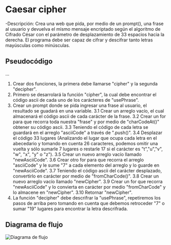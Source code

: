 # Caesar cipher
-Descripción: Crea una web que pida, por medio de un prompt(), una frase al usuario y devuelva el mismo mensaje encriptado según el algoritmo de Cifrado César con el parámetro de desplazamiento de 33 espacios hacia la derecha. El programa debe ser capaz de cifrar y descifrar tanto letras mayúsculas como minúsculas.

## Pseudocódigo
...
1. Crear dos funciones, la primera debe llamarse "cipher" y la segunda "decipher".
2. Primero se desarrolará la función "cipher", la cual debe encontrar el código ascii de cada uno de los carácteres de "usePhrase".
3. Crear un prompt donde se pida ingresar una frase al usuario, el resultado se guadará en una variable.
  3.1 Crear un arreglo vacío, el cual almacenará el código ascii de cada carácter de la frase.
  3.2 Crear un for para que recorra toda nuestra "frase" y por medio de "charCodeAt()" obtener su código ascii.
  3.3 Teniendo el código de cada letra se guardará en el arreglo "asciiCode" a través de ".push()".
  3.4 Desplazar el código 33 lugares (Analizando el lugar que ocupa cada letra en el abecedario y tomando en cuenta 26 caracteres, podemos omitir una vuelta y sólo sumarle 7 lugares o restarle 17 si el carácter es "t","u","v", "w", "x", "y" o "z").
  3.5 Crear un nuevo arreglo vacío llamado "newAsciiCode".
  3.6 Crear otro for para que recorra el arreglo "asciiCode" y le sume "7" a cada elemento del arreglo y lo guarde en "newAsciiCode".
  3.7 Teniendo el código ascii del carácter desplazado, convertirlo en carácter por medio de "fromCharCode()".
  3.8 Crear un nuevo arreglo vacío llamado "newCipher".
  3.9 Crear un for que recorra "newAsciiCode" y lo convierta en carácter por medio "fromCharCode" y lo almacene en "newCipher".
  3.10 Retornar "newCipher".
4. La función "decipher" debe descrifrar la "usePhrase", repetiremos los pasos de arriba pero tomando en cuenta que debemos retroceder "7" o sumar "19" lugares para encontrar la letra descrifrada.



## Diagrama de flujo
![Diagrama de flujo](https://www.lucidchart.com/publicSegments/view/cc237e15-2858-47c2-86d7-5dd8ae07a447/image.png)
